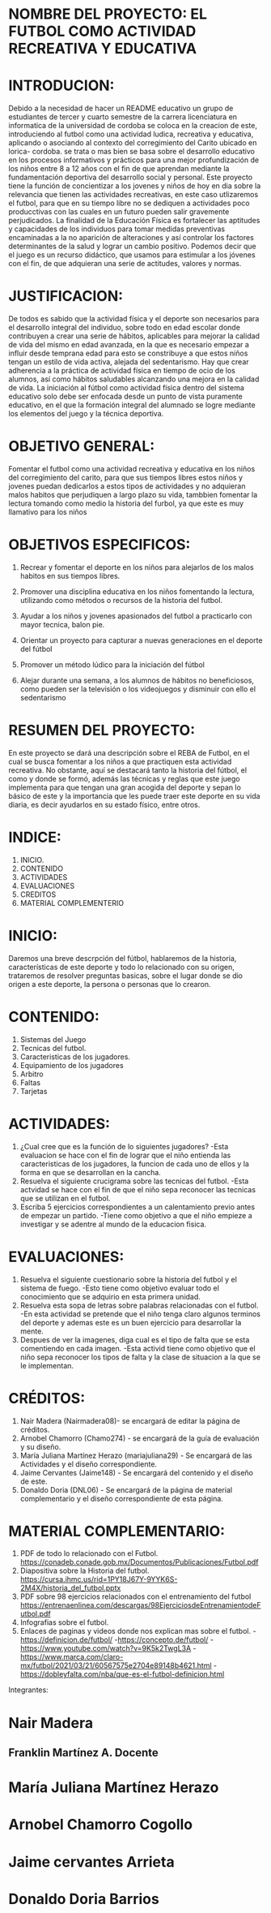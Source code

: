# NOMBRE DEL PROYECTO: EL FUTBOL COMO ACTIVIDAD RECREATIVA Y EDUCATIVA 

# INTRODUCION:

Debido a la necesidad de hacer un README educativo un grupo de estudiantes de tercer y cuarto semestre de la carrera licenciatura en informatica de la universidad de cordoba se coloca en la creacion de este, introduciendo al futbol como una actividad ludica, recreativa y educativa, aplicando o asociando al contexto del corregimiento del Carito ubicado en lorica- cordoba.
se trata o mas bien se basa sobre el desarrollo educativo en los procesos informativos y prácticos para una mejor profundización de los niños entre 8 a 12 años con el  fin de que aprendan mediante la fundamentación  deportiva del desarrollo social y personal.
Este proyecto tiene la función de concientizar a los jovenes y niños de hoy en dia sobre la relevancia que tienen las actividades recreativas, en este caso utlizaremos el futbol, para que en su tiempo libre no se dediquen a actividades poco producctivas con las cuales en un futuro pueden salir gravemente perjudicados.
La finalidad de la Educación Física es fortalecer las aptitudes y capacidades de los individuos para tomar medidas preventivas encaminadas a la no aparición de alteraciones y así controlar los factores determinantes de la salud y lograr un cambio positivo.
Podemos decir que el juego es un recurso didáctico, que usamos para estimular a los jóvenes con el fin, de que adquieran una serie de actitudes, valores y normas.

# JUSTIFICACION:

De todos es sabido que la actividad física y el deporte son necesarios para el desarrollo integral del individuo, sobre todo en edad escolar donde contribuyen a crear una serie de hábitos, aplicables para mejorar la calidad de vida del mismo en edad avanzada, en la que es necesario empezar a influir desde temprana edad para esto se constribuye a que estos niños tengan un estilo de vida activa, alejada del sedentarismo. Hay que crear adherencia a la práctica de actividad física en tiempo de ocio de los alumnos, así como hábitos saludables alcanzando una mejora en la calidad de vida. La iniciación al fútbol como actividad física dentro del sistema educativo solo debe ser enfocada desde un punto de vista puramente educativo, en el que la formación integral del alumnado se logre mediante los elementos del juego y la técnica deportiva.

# OBJETIVO GENERAL:

Fomentar el futbol como una actividad recreativa y educativa en los niños del corregimiento del carito, para que sus tiempos libres estos niños y jovenes puedan dedicarlos a estos tipos de actividades y no adquieran malos habitos que perjudiquen a largo plazo su vida, tambbien fomentar la lectura tomando como medio la historia del furbol, ya que este es muy llamativo para los niños

# OBJETIVOS ESPECIFICOS:

1. Recrear y fomentar el deporte en los niños para alejarlos de los malos habitos en sus tiempos libres.

2. Promover una disciplina educativa en los niños fomentando la lectura, utilizando como métodos o recursos de  la historia del futbol.

3. Ayudar a los niños y jovenes apasionados del futbol a practicarlo con mayor tecnica, balon pie.

4. Orientar un proyecto para capturar a nuevas generaciones en el deporte del fútbol

5. Promover un método lúdico para la iniciación del fútbol

6. Alejar durante una semana, a los alumnos de hábitos no beneficiosos, como pueden ser la televisión o los videojuegos y disminuir con ello el sedentarismo

# RESUMEN DEL PROYECTO:
En este proyecto se dará una descripción sobre el REBA de Futbol, en el cual se busca fomentar a los niños a que practiquen esta actividad recreativa. No obstante, aquí se destacará tanto la historia del fútbol, el como y donde se formó, además las técnicas y reglas que este juego implementa para que tengan una gran acogida del deporte y sepan lo básico de este y la importancia que les puede traer este deporte en su vida diaria, es decir ayudarlos en su estado físico, entre otros. 

# INDICE:
1. INICIO.
2. CONTENIDO
3. ACTIVIDADES
4. EVALUACIONES
5. CREDITOS 
6. MATERIAL COMPLEMENTERIO

# INICIO:
Daremos una breve descrpción del fútbol, hablaremos de la historia, características de este deporte 
y todo lo relacionado con su origen, trataremos de resolver preguntas basicas, sobre el lugar donde se dio origen a este deporte, la persona o personas que lo crearon.

# CONTENIDO:
1. Sistemas del Juego
2. Tecnicas del futbol.
3. Caracteristicas de los jugadores.
4. Equipamiento de los jugadores
5. Arbitro
6. Faltas
7. Tarjetas

# ACTIVIDADES:
1. ¿Cual cree que es la función de lo siguientes jugadores?
-Esta evaluacion se hace con el fin de lograr que el niño entienda las caracteristicas de los jugadores, la funcion de cada uno de ellos y la forma en que se desarrollan en la cancha.
2.  Resuelva el siguiente crucigrama sobre las tecnicas del futbol.
-Esta actvidad se hace con el fin de que el niño sepa reconocer las tecnicas que se utilizan en el futbol.
4. Escriba 5 ejercicios correspondientes a un calentamiento previo antes de empezar un partido.
-Tiene como objetivo a que el niño empieze a investigar y se adentre al mundo de la educacion fisica.


# EVALUACIONES:

1. Resuelva el siguiente cuestionario sobre la historia del futbol y el sistema de fuego.
-Esto tiene como objetivo evaluar todo el conocimiento que se adquirio en esta primera unidad.
2. Resuelva esta sopa de letras sobre palabras relacionadas con el futbol.
-En esta actividad se pretende que el niño tenga claro algunos terminos del deporte y ademas este es un buen ejercicio para desarrollar la mente.
3. Despues de ver la imagenes, diga cual es el tipo de falta que se esta comentiendo en cada imagen.
-Esta activid tiene como objetivo que el niño sepa reconocer los tipos de falta y la clase de situacion a la que se le implementan.


# CRÉDITOS:
1. Nair Madera (Nairmadera08)- se encargará de editar la página de créditos. 
2. Arnobel Chamorro (Chamo274) - se encargará de la guía de evaluación y su diseño. 
3. María Juliana Martínez Herazo (mariajuliana29) - Se encargará de las Actividades y el diseño correspondiente. 
4. Jaime Cervantes (Jaime148) - Se encargará del contenido y el diseño de este. 
5. Donaldo Doria  (DNL06) - Se encargará de la página de material complementario y el diseño correspondiente de esta página. 


# MATERIAL COMPLEMENTARIO:
1. PDF de todo lo relacionado con el Futbol. https://conadeb.conade.gob.mx/Documentos/Publicaciones/Futbol.pdf
2. Diapositiva sobre la Historia del futbol. https://cursa.ihmc.us/rid=1PY18J67Y-9YYK6S-2M4X/historia_del_futbol.pptx
3. PDF sobre 98 ejercicios relacionados con el entrenamiento del futbol https://entrenaenlinea.com/descargas/98EjerciciosdeEntrenamientodeFutbol.pdf
4. Infografias sobre el futbol.
5. Enlaces de paginas y videos donde nos explican mas sobre el futbol.
-https://definicion.de/futbol/
-https://concepto.de/futbol/
-https://www.youtube.com/watch?v=9K5k2TwgL3A
-https://www.marca.com/claro-mx/futbol/2021/03/21/60567575e2704e89148b4621.html
-https://dobleyfalta.com/nba/que-es-el-futbol-definicion.html


Integrantes: 
# Nair Madera 
## Franklin Martínez A. Docente
# María Juliana Martínez Herazo
# Arnobel Chamorro Cogollo
# Jaime cervantes Arrieta 
# Donaldo Doria Barrios

